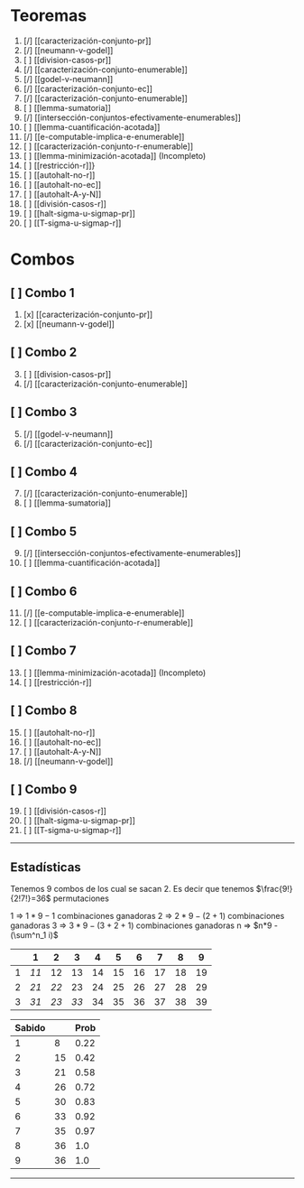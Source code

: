 # Teoremas
01. [/] [[caracterización-conjunto-pr]]
02. [/] [[neumann-v-godel]]
03. [ ] [[division-casos-pr]]
04. [/] [[caracterización-conjunto-enumerable]]
05. [/] [[godel-v-neumann]] 
06. [/] [[caracterización-conjunto-ec]] 
07. [/] [[caracterización-conjunto-enumerable]]
08. [ ] [[lemma-sumatoria]] 
09. [/] [[intersección-conjuntos-efectivamente-enumerables]] 
10. [ ] [[lemma-cuantificación-acotada]] 
11. [/] [[e-computable-implica-e-enumerable]] 
12. [ ] [[caracterización-conjunto-r-enumerable]] 
13. [ ] [[lemma-minimización-acotada]] (Incompleto)
14. [ ] [[restricción-r]]}
15. [ ] [[autohalt-no-r]]
16. [ ] [[autohalt-no-ec]]
18. [ ] [[autohalt-A-y-N]]
19. [ ] [[división-casos-r]]
20. [ ] [[halt-sigma-u-sigmap-pr]]
21. [ ] [[T-sigma-u-sigmap-r]]
# Combos
## [ ] Combo 1
01. [x] [[caracterización-conjunto-pr]]
02. [x] [[neumann-v-godel]]
## [ ] Combo 2
03. [ ] [[division-casos-pr]]
04. [/] [[caracterización-conjunto-enumerable]]
## [ ] Combo 3
05. [/] [[godel-v-neumann]] 
06. [/] [[caracterización-conjunto-ec]] 
## [ ] Combo 4
07. [/] [[caracterización-conjunto-enumerable]]
08. [ ] [[lemma-sumatoria]] 
## [ ] Combo 5
09. [/] [[intersección-conjuntos-efectivamente-enumerables]] 
10. [ ] [[lemma-cuantificación-acotada]] 
## [ ] Combo 6
11. [/] [[e-computable-implica-e-enumerable]] 
12. [ ] [[caracterización-conjunto-r-enumerable]] 
## [ ] Combo 7
13. [ ] [[lemma-minimización-acotada]] (Incompleto)
14. [ ] [[restricción-r]]
## [ ] Combo 8
15. [ ] [[autohalt-no-r]]
16. [ ] [[autohalt-no-ec]]
18. [ ] [[autohalt-A-y-N]]
19. [/] [[neumann-v-godel]]
## [ ] Combo 9
19. [ ] [[división-casos-r]]
20. [ ] [[halt-sigma-u-sigmap-pr]]
21. [ ] [[T-sigma-u-sigmap-r]]

---
Estadísticas
---

Tenemos 9 combos de los cual se sacan 2.
Es decir que tenemos $\frac{9!}{2!7!}=36$ permutaciones

1 => $1*9-1$ combinaciones ganadoras
2 => $2*9-(2+1)$ combinaciones ganadoras
3 => $3*9-(3+2+1)$ combinaciones ganadoras
n => $n*9 - (\sum^n_1 i)$ 

|     | 1    | 2    | 3    | 4   | 5   | 6   | 7   | 8   | 9   |
| --- | ---- | ---- | ---- | --- | --- | --- | --- | --- | --- |
| 1   | *11* | 12   | 13   | 14  | 15  | 16  | 17  | 18  | 19  |
| 2   | *21* | *22* | 23   | 24  | 25  | 26  | 27  | 28  | 29  |
| 3   | *31* | *23* | *33* | 34  | 35  | 36  | 37  | 38  | 39  |

| Sabido |     | Prob |
| ------ | --- | ---- |
| 1      | 8   | 0.22 |
| 2      | 15  | 0.42 |
| 3      | 21  | 0.58 |
| 4      | 26  | 0.72 |
| 5      | 30  | 0.83 |
| 6      | 33  | 0.92 |
| 7      | 35  | 0.97 |
| 8      | 36  | 1.0  |
| 9      | 36  | 1.0  |

---
